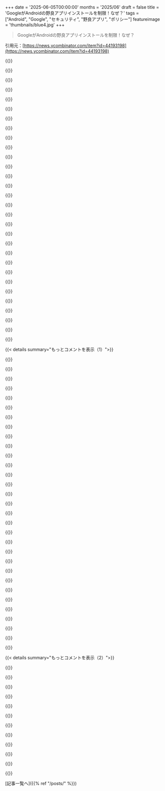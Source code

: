 +++
date = '2025-06-05T00:00:00'
months = '2025/06'
draft = false
title = 'GoogleがAndroidの野良アプリインストールを制限！なぜ？'
tags = ["Android", "Google", "セキュリティ", "野良アプリ", "ポリシー"]
featureimage = 'thumbnails/blue4.jpg'
+++

> GoogleがAndroidの野良アプリインストールを制限！なぜ？

引用元：[https://news.ycombinator.com/item?id=44193198](https://news.ycombinator.com/item?id=44193198)




{{<matomeQuote body="この記事なんで今更？<br>この制限は1年4ヶ月前の発表で、シンガポールの一部のアプリ（特定権限要求＆ストア以外からDL）にだけらしいよ（F-DroidはOK）。Play Protect無効で回避できるかもだけど、シンガポールじゃないから分かんない。<br>警察の記事（https://www.police.sg/media-room/news/20250417_police_ad...）見ると、あんまり効果ないっぽいね。詐欺師はPlay Protectを無効にさせてからマルウェア入れるってさ。" userName="jeroenhd" createdAt="2025/06/05 17:11:16" color="#ff5c5c">}}




{{<matomeQuote body="シンガポールって特に詐欺の被害が多いみたいだよ。<br>去年の被害額は11億S$（約1200億円）で、70％も増えたんだって。報告してない人も含めるともっと多いかも。<br>彼らは“金持ちで世間知らず”って言われてるらしい。この記事（https://archive.is/fCmW1）に書いてあったよ。" userName="skybrian" createdAt="2025/06/05 18:06:38" color="">}}




{{<matomeQuote body="“金持ちで世間知らず”だって？被害者を責めるのは違うよ。<br>問題は銀行がコスト削減でオンラインを推進したのに、セキュリティを疎かにしたこと。被害の責任は銀行が取るべきだね。<br>普通の人はプロの詐欺師から身を守るなんて無理だよ。Bitcoinやってる人でさえ騙されるんだからさ。" userName="bsder" createdAt="2025/06/05 21:20:14" color="">}}




{{<matomeQuote body="この制限って、GoogleがApp Storeの件で裁判沙汰になった後だっけ？タイミング的にどうなんだろね。<br>ユーザーを自分自身から守るのと、自分のデバイスを自由に使う権利のバランスって難しいよね。<br>Play Storeだって完全に安全なのかな？公式ストアのアプリでさえヤバいのあるし。賢い第三者に管理してもらうのが唯一の解決策かも。" userName="Pxtl" createdAt="2025/06/05 18:07:51" color="#ff33a1">}}




{{<matomeQuote body="ユーザー保護と自由のバランスね。<br>セキュリティとかPCの知識を測るクイズをGoogleが提供して、ヤバそうなユーザーだけ制限かけたらどう？ 進んだユーザーは制限なし、ネットの言うこと何でもやる人は制限あり、みたいに分けるべきでしょ。両方に同じ対策するのはおかしいよ。" userName="ethbr1" createdAt="2025/06/05 22:38:09" color="">}}




{{<matomeQuote body="もっとエグい案だけどさ。<br>Play Store認証済み端末で野良アプリ入れたいなら、Googleのフリーダイヤル（電話かTTY）に電話して認証解除コードみたいなのをもらうようにするのはどう？<br>工場出荷時リセットで解除できるけど、詐欺師がそれも教えるかもね。<br>ショップでの解除もアリにして、誰が解除したかログっとけば、詐欺られた時に追跡できるかも？" userName="Pxtl" createdAt="2025/06/06 13:15:03" color="">}}




{{<matomeQuote body="この記事、なんで存在すんの？ Purismの宣伝じゃない？<br>彼らのデバイス（Librem 5とか）でAPK動くのかな？ Waydroid以外でそんなの知らないし、Linuxのタッチスクリーンって正直使いにくいじゃん。<br>自分たちの製品に関係ないのに、主流のAndroidを悪く言って自社製品（クソ）を買わせようとしてるだけだろ。" userName="bsimpson" createdAt="2025/06/05 19:06:49" color="">}}




{{<matomeQuote body="PurismのデバイスでもWaydroid経由ならAndroid APK動かせるよ。<br>でも、この記事がなんで書かれたのかはやっぱり謎だね。" userName="stonogo" createdAt="2025/06/05 21:43:36" color="">}}




{{<matomeQuote body="“Linuxのタッチスクリーンはマジでクソ”だって？<br>iPhoneよりはマシじゃないけど、それは大げさだよ。<br>Librem 5からコメントしてる俺が言うんだから間違いないね。" userName="fsflover" createdAt="2025/06/06 12:53:06" color="">}}




{{<matomeQuote body="みんなのupvote見るとさ、Androidの開発の方向性に不安感じてて、他の選択肢に興味津々って感じだよね。" userName="fsflover" createdAt="2025/06/05 17:03:51" color="">}}




{{<matomeQuote body="まあ、upvoteの数見るとさ、みんなタイトルしか読んでないのは明らかだよね。" userName="raincole" createdAt="2025/06/05 19:46:01" color="">}}




{{<matomeQuote body="あの記事、露骨なclickbaitでしょ？<br>ちゃんとしたつもりで書いてないし、全体像も全然伝わってこないよ。マジで。" userName="hn8726" createdAt="2025/06/05 18:54:56" color="">}}




{{<matomeQuote body="これ、2024年の記事じゃないの？<br>https://techcrunch.com/2024/02/07/google-starts-blocking-use..." userName="EwanToo" createdAt="2025/06/05 19:58:12" color="">}}




{{<matomeQuote body="＞ シンガポールで始まった試験プログラムでは、特定の sideload アプリ、特にSMSやアクセシビリティ権限を要求するものが、ブラウザやメッセージアプリ、ファイルマネージャー経由でダウンロードされた場合にブロックされる。<br>これには結構条件が付くんだよ：シンガポールだけ、詐欺によく使われる特定の権限を要求するアプリだけ、特定の経路でダウンロードされた場合だけ。<br>全部は見てないけど、これって上級ユーザーなら相変わらず好きなものを sideload できるってことだよね。Googleは平均的なユーザーがSMS権限とかアクセシビリティ制御を使う sideload アプリを簡単にインストールできないようにしたいんだ。<br>上級ユーザーがこれらのアプリを sideload するのにちょっと手間がかかるくらいなら、この Purism の宣伝みたいな記事が示唆するほど自由の侵害ってわけじゃないと思うな。残念ながら、sideload アプリは技術に疎いユーザーにとって、問題のある詐欺の入り口になってるんだよね。<br>＞ この動きは、シンガポールのCyber Security Agencyと提携して開発されたもので、詐欺やマルウェアを使った詐欺を防ぐために設計されたんだ。<br>だから今シンガポールだけなんだね。" userName="Aurornis" createdAt="2025/06/05 17:00:12" color="#ff33a1">}}




{{<matomeQuote body="君は正当な懸念をちゃんと理解せずに片付けてると思うよ。だって、正しい見方からすれば、これがどうやって大量市場で反競争的になりうるか分かるはずだからね。<br>たとえ技術に詳しい人たちが好きなものをインストールできたとしても、大多数の人は walled garden に留まるだろうね。そうすれば Google は自分たちの取り分を得られるし、思想的なコントロールもできるからさ。今だって、Google も Apple も、ユーザーをサードパーティ製アプリケーションから遠ざけようとする意図的な行為を製品全体でやってるんだ。Google がバナーで自分たちのブラウザを”より安全なブラウザ”と表現するとか、Apple が署名のないアプリを動かすために秘密の呪文みたいなのを要求するとか、そういうやり方だね。<br>こういうマインドコントロールみたいなインチキは、全部規制で根絶されるべきだよ。企業がユーザーに対して deceptive な行為をするライセンスを持つべきじゃないんだ。" userName="soulofmischief" createdAt="2025/06/05 17:15:58" color="#ff5c5c">}}




{{<matomeQuote body="大多数の人たちはいつも walled garden に留まるだろうね。彼らはそこにいたいと思ってるし、壁があることすら気づいてないんだ。それが彼らにとって”こうあるべきもの”なんだよ。" userName="SoftTalker" createdAt="2025/06/05 18:03:20" color="">}}




{{<matomeQuote body="多くの人は壁に囲まれた庭（walled garden）の中にいたがるし、それが当たり前だと思ってる。でも、その壁には刑務所の鉄格子じゃなくて、開いたドアが必要だろ。昔のChromebookみたいに、walled gardenから出るための物理スイッチを付けるのを、消費者保護のルールで義務付けるべきだよ。" userName="EvanAnderson" createdAt="2025/06/05 18:10:26" color="#45d325">}}




{{<matomeQuote body="あんたが返信してるコメントで「この動きはシンガポールの政府機関との協力で、詐欺やマルウェアを防ぐためだ」って書いてあるじゃん。それを無視して、全部Googleの反競争的なせいにしてるみたいだけど、もし政府主導ならGoogleだけ責めるのはどうなの？（まあ、俺はSideloadingは触るべきじゃないと思ってるけどね）。" userName="Klonoar" createdAt="2025/06/05 17:23:25" color="#785bff">}}




{{<matomeQuote body="「こういう精神操作みたいなクソは全部規制でなくせ」って意見には同意するわ。だけど、詐欺の被害もマジでヤバいってことは無視できないよね。" userName="mschuster91" createdAt="2025/06/05 17:32:07" color="">}}




{{<matomeQuote body="ADBをブロックしてないなら、「Sideloadingをブロックしてる」って言うのは正確じゃないな。まあ、人をマルウェアから守るのと、ユーザーが本当にインストールしたいものを、どんな権限が必要だろうと意図的にインストールさせることのバランス取りが大事だってのは明らかだけどさ。" userName="blacksmith_tb" createdAt="2025/06/05 17:07:34" color="">}}




{{<matomeQuote body="「walled gardenから出るための物理スイッチを付けるのを、消費者保護のルールで義務付けるべき」なんて自信満々に書いたやつと同じ社会には住みたくないわ。マジで思想的に合わない。" userName="abletonlive" createdAt="2025/06/05 20:00:46" color="">}}




{{<matomeQuote body="なんでそう思うの？いじくる自由と消費者保護の板挟みは理解できるし、どっちに重きを置くかは人それぞれでいいじゃん。この二つを両立させる方法だって絶対あるよ。細かい規制で対応するしかない。例えば、物理スイッチ入れたり（元に戻せないヒューズ切ったり）したデバイスは、そのデバイスとそのソフトの責任は全部持ち主にあるって規制すれば？もし無防備なデバイスでフィッシング詐欺にあって貯金全部失っても、それは完全にそいつの責任。メーカーやサービス提供者にはサポート義務なしってね。" userName="gmueckl" createdAt="2025/06/05 21:04:06" color="#785bff">}}




{{<matomeQuote body="なんかさ、この問題への対応って、十代の妊娠を防ぐのに禁欲だけを説くみたいな感じだわ。もっと基本的なコンピューターの知識（リテラシー）を教えるべきだし、ユーザーが自分のデバイスとそこで動くソフトを自分でコントロールできる、もっと安全なシステムを提供すべきだろ。ユーザーの自由を減らして、どんどん独占的なコントロールを強めるやり方は答えじゃない。Googleの広報は違うって言うだろうけどね。" userName="soulofmischief" createdAt="2025/06/05 17:53:04" color="#45d325">}}




{{<matomeQuote body="「政府主導ならGoogleだけ責めるのはどうなの？」って？関係ないね。もし政府が何か（ジェノサイドとか）悪いことを命令して、Googleがそれに協力したら、政府が悪でもGoogleも同等に悪だろ。GoogleもAmazonも今まさにProject Nimbusでtech-assisted genocideに関わってるじゃん。<br>https://www.aljazeera.com/news/2024/4/23/what-is-project-nim...<br>Amazonは前からボイコットしてるけど、Googleは仕事で避けられないから無理だわ。" userName="soulofmischief" createdAt="2025/06/05 17:50:58" color="#45d325">}}




{{<matomeQuote body="もしこんな制限を法制化して実行する力を持ったら、将来の政権がちょっとずつ締め付けを強くして、TPM搭載でDRMがガチガチ、中身が分からない暗号化されたプログラムが動くコンピューターを強制されたり、ユーザーがシステム変えたりハードやOS交換したりできなくなったり、法律に触れるか銀行や保険にアクセスできなくなるか、って状況になるのを誰が止められるっていうの？" userName="soulofmischief" createdAt="2025/06/05 22:22:33" color="#785bff">}}




{{<matomeQuote body="禁欲論って効果ないじゃん？<br>それと同じで、Googleのこの措置が詐欺を減らすのに本当に効果あるかってのが最初の疑問だね。" userName="nazcan" createdAt="2025/06/05 18:34:22" color="#785bff">}}




{{<matomeQuote body="一般の人がストアを望んでるってのは勘違いだよ。Microsoft StoreがWindowsに来た時も喜ばなかったでしょ？<br>今のスマホも、それが普通だから受け入れてるだけで、問題に気づかないか、避けるのが難しそうに見えるだけなんだ。" userName="g-b-r" createdAt="2025/06/05 18:16:43" color="#38d3d3">}}




{{<matomeQuote body="この制限（シンガポールだけとか、特定の権限要求とか、特定のダウンロード元だけとか）全然安心できないよ。特定の権限だけってのは条件の一つだけだし、「今のところシンガポールだけ」ってのも不安。「特定の経路」ってブラウザやファイルマネージャーのことだろ？ それも全然安心材料にならないな。" userName="Dylan16807" createdAt="2025/06/05 19:21:20" color="#ff5c5c">}}




{{<matomeQuote body="他の技術者やこういうフォーラム以外で、Windowsの広告やMicrosoft Storeについて文句言ってる人なんて聞いたことないよ。ほとんどの人は、コンピューターとかアプリが「そういうもの」として受け入れてるだけ。他の方法があるなんて気付きもしないんだ。" userName="SoftTalker" createdAt="2025/06/05 18:31:05" color="#ff5c5c">}}




{{<matomeQuote body="前の俺のコメント（GGGP）は、端末の自由のために物理スイッチを義務付けるって話で、DRMみたいなことじゃないぞ。efusesとか、ユーザーが好きなソフトを動かせなくするブートローダーとか、メーカーのやってることは違法にすべきだと思う。端末の持ち主が修理したり、どんなソフトでも動かせるべきだよ。物理的なアクセスだけで操作できるスイッチがあれば、持ち主が端末を完全に支配できるようになる。それで「アテステーション」機能が壊れて、一部のソフトが動かなくなっても構わない。（銀行などが要求する「信頼できる」端末の話は、消費者の保護の問題で、たぶん銀行規制の範囲だろうな。まだ深く考えてないけど。）" userName="EvanAnderson" createdAt="2025/06/05 23:21:09" color="#45d325">}}




{{< details summary="もっとコメントを表示（1）">}}

{{<matomeQuote body="例えばiPhoneで、フラッシュメモリを剥がして、復号して、OSを改造すれば技術的にはサイドローディングできるけど、技術的に可能だからってそれが解決策になるわけじゃないんだよ。" userName="mystified5016" createdAt="2025/06/05 17:33:05" color="">}}




{{<matomeQuote body="こういうことに関する法律は、すでにたくさんあるんだぜ？ そんなにシニカルなら、あんたが言ってるみたいな法律だっていつでも成立する可能性があるってことに気づかなきゃダメだよ。本当の障壁なんてないんだから。" userName="gmueckl" createdAt="2025/06/05 22:44:03" color="">}}




{{<matomeQuote body="adbを使ってアプリをサイドロードするのにPCが必要になるってのは、部分的にサイドローディングをブロックしてるってことになるだろ。だから、それが正しい制限のあり方だとは思わないな。" userName="cAtte_" createdAt="2025/06/05 17:16:44" color="">}}




{{<matomeQuote body="認定投資家ルールに似てるね。資格がないと投資できないやつ。俺は個人の自由が大事だと思うけど、事故が起きたら政府は対策してるアピールしたがるから、こうなるのも分かる気はするよ。" userName="tuckerman" createdAt="2025/06/05 18:36:32" color="">}}




{{<matomeQuote body="…こんなんじゃ詐欺師は止まらないよ。ソフトで詐欺は絶対止められない。詐欺師が次の手考えるのにたった2週間使うだけで、人々は永久に自由を犠牲にするなんて、かなりイカれてるね。" userName="TechDebtDevin" createdAt="2025/06/05 17:53:26" color="">}}




{{<matomeQuote body="ああ、確かにこの対策もパズルの一部だね。技術リテラシーを上げたり、騙すようなUIや言葉を禁止したり、細かいセキュリティ設定で自分で選べるようにしたりする方が、全体として見てみんなにとって絶対プラスになると思うよ。今回のGoogleのやり方がスパムにどれだけ効くかは置いといてね。" userName="soulofmischief" createdAt="2025/06/05 19:04:42" color="">}}




{{<matomeQuote body="その通りだよ。これは詐欺師を完全に止めるんじゃなくて、できるだけ活動しにくくするための対策だね。でも、Facebookみたいにそれだけじゃ「自己XSS」みたいな手口は防ぎきれないんだ。本当は詐欺師の拠点国を潰すくらいしないとダメなんだけど、汚職とかもあって難しいね。URL: https://stackoverflow.com/questions/21692646/how-does-facebo..." userName="mschuster91" createdAt="2025/06/05 21:08:31" color="#ff5c5c">}}




{{<matomeQuote body="シンガポールは言論の自由とか、セキュリティとぶつかった時に自由を優先する国とはほど遠いね。CTSの「ハードウェア担保」な認定アプリだけにする方が安全なのは間違いないだろう。でも、そういうデバイスは遠隔から完全に操作できちゃうし、アプリを一ヶ所で止められる場所ができるのは、セキュリティ機関にとっては最高だけど、俺にとっては最悪だな。" userName="azalemeth" createdAt="2025/06/05 17:31:23" color="">}}




{{<matomeQuote body="シンガポール政府って、かなり権威主義的じゃない？純粋なユーザーの安全以外にも、何か別の動機があるんじゃないかな。" userName="m4rtink" createdAt="2025/06/05 20:42:18" color="">}}




{{<matomeQuote body="ああ、なんか高果糖コーンシロップとか鉛とかアスベストとか、企業がコスト削減や利益のために体に悪いものや差別的なものを無理やり押し付けて、巧妙なプロパガンダとかで騙してきたのとそっくりだね。" userName="soulofmischief" createdAt="2025/06/05 22:26:25" color="">}}




{{<matomeQuote body="ぶっちゃけ、ここのコメントいくつか面白いね。「GrapheneOS入れれば簡単に解決」「ADBブロックされない限りサイドローディングはブロックされてない」とかさ。これらの人たちをどうこう言うつもりはないけど、俺たちHNユーザーは、普通の人が普通にスマホを使ってるってことを忘れちゃってるみたいだ。俺たちの中には、基板のテストパッドにJTAGデバッガー半田付けしてファームウェア焼けるなら制限じゃないって人もいるだろうけど、ほとんどのユーザーにとってはOS入れ替えるくらい無理な話だよ。" userName="tdeck" createdAt="2025/06/05 17:26:21" color="#ff5c5c">}}




{{<matomeQuote body="前にUbuntuとかLinuxのフォーラムで質問した時、簡単で繰り返し使えるアプリかなんか欲しかったんだけど、ほとんどの人が「なんでCLIで長時間かかる方法でやらないの？」みたいな返信ばっかだったんだ。Linuxどころかコンピュータにも超初心者の俺は戸惑ってた。そしたら、あるコメントくれた人が俺が求めてた方法を教えてくれてさ。その人が他の人たちに向けてこう付け加えてたんだ——「LinuxがデスクトップOSになれなかったのは、その一番熱心な実践者たちによって邪魔されたんだ」って。" userName="crossroadsguy" createdAt="2025/06/05 18:23:44" color="#45d325">}}




{{<matomeQuote body="＞ the battle for Linux as THE desktop OS was sabotaged by its most ardent practitioners.＜br＞これ、Archでマジで起きたことだね。ノーブ向けガイドを廃止しちゃったんだよ（俺もメンテしてた）。ノーブをちょっとLinux知ってるレベルにする良いガイドだったのに。ノーブがいなきゃウィザードも生まれないじゃん。なんで自分が楽しんでるものを教えるのをケチるんだ？まあ、そのおかげでEndeavourOSとかManjaroが生まれたのかもだけど、それでも、もっと細かい技術を学べる場所が必要だよ。ハードウェアハックとか、OPが言ってることマジで知りたい。GPUのハードウェア改造とか。Hacker Newsなのに、そういうハッカーっぽいことマジで学びたいわ。もし企業が、俺たちが買ったものを所有させないためにこんなに頑張り続けるなら、学ぶのは超重要だね。じゃないと、そのうちロボット執事が家のLiDARマップとか高解像度写真を企業に送りつけるようになるぞ。エリートなイヤな奴じゃなくて、ノーブに教えるウィザードが必要なんだ。" userName="godelski" createdAt="2025/06/05 18:54:06" color="#38d3d3">}}




{{<matomeQuote body="普通の人って、そもそも野良アプリとか入れるの？大体の人はスマホを何かをする道具として使ってて、スマホ自体を使うのが目的じゃないわけじゃん。必要なアプリを入れたら、後は同じアプリを使い続けるだけだと思うんだけど。" userName="oneplane" createdAt="2025/06/05 18:11:52" color="">}}




{{<matomeQuote body="公式のAndroidベースOSにも利点はあるんだぜ。例えば、Samsungは独自の便利な機能がいっぱいあるし、GrapheneOSだとGoogle Pay（スマホの主要機能の一つ）が使えないんだよ。" userName="rvnx" createdAt="2025/06/05 17:37:12" color="">}}




{{<matomeQuote body="GrapheneOS、普通の人でも全然イケるよ。前に新しいスマホに買い替えた時、俺のとパートナーのにGrapheneOS入れたんだけど、パートナーの方ではその後、技術サポートとか全然必要なかったし。" userName="nullc" createdAt="2025/06/05 17:53:47" color="">}}




{{<matomeQuote body="＞ Why gatekeep people from enjoying the same thing you enjoy?＜br＞それ簡単な答えだよ。彼らが気に入らないものを変えろ、削除しろって最終的に要求してくるから。あらゆるメディア、あらゆるソフトウェアでそうだったし、Linuxディストリビューションみたいなモジュラーなものにそうならないわけがない。" userName="Am4TIfIsER0ppos" createdAt="2025/06/05 19:11:03" color="">}}




{{<matomeQuote body="そもそも、普通の人のスマホにGrapheneOSを入れるのって誰がやるんだよ？Webインストーラー（https://grapheneos.org/install/web）は、普通のAndroidユーザーには全然優しくない。説明は dense だし、大量のエッジケースに関する警告が専門用語満載で、ちょっと技術に詳しい人でもビビるレベルだよ。USB passthrough って何？ブラウザをFlatpakで入れたかSnapで入れたか？どうやったら分かるんだ？キャリアモデルがどうユーザーをロックインするか詳細に説明したパラグラフ、理解する必要ある？Linuxに関する説明がいっぱいあるけど… Linux必要なの？sha256ハッシュって何で気にする必要がある？<br>IT系じゃない人がこれを grasp できないってことじゃないけど、うちの両親がこれをスマホに入れるなんて、絶対ありえないね。" userName="demosthanos" createdAt="2025/06/05 18:13:50" color="#45d325">}}




{{<matomeQuote body="＞ For some reason they killed the noob guide (which I helped maintain).＜br＞あれって、どっかにアップロードされたりアーカイブされてたりするの？" userName="johnisgood" createdAt="2025/06/05 20:32:21" color="">}}




{{<matomeQuote body="レジストリエディタを開いて、なんか深い階層を探して、新しいbinary keyを作って、SetFocusRefreshTimeout にリネームして値を 0xFFFF にセットするのが…デスクトップの使いやすさ、ってことね。" userName="dingaling" createdAt="2025/06/05 18:38:08" color="">}}




{{<matomeQuote body="アーカイブはどっかにあるだろうけど、役に立つかは低いかもね。常にメンテナンスが必要だったんだ。それはそれで良かったんだけどさ。メンテしてる人間も十分いたし。実際、俺ももっと多くの人に貢献してもらったよ。昔は、Linuxを学ぶ一番の方法はArchをインストールすることだって言ってたんだ。3回失敗してから俺のところに来いって。大変だけど、めちゃくちゃ学ぶし、覚えるのがマジで速くなる。失敗するって前もって言っておくと良いんだよ。自分がバカなんじゃなくて、コンピュータを壊すわけじゃないって分かるし。それに、セーフティネットもあるし、絶対助けるって約束してた。でも、本当のレッスンは苦労することなんだ。" userName="godelski" createdAt="2025/06/06 04:34:04" color="">}}




{{<matomeQuote body="Pixelを買ってGrapheneOSに切り替えない主な理由は、SamsungのOneUIがマジで進化してるからなんだ。他の誰よりも何年も先に新しいソフトウェア機能を開発してるんだよ。" userName="umbra07" createdAt="2025/06/05 17:51:03" color="">}}




{{<matomeQuote body="技術ユーザーは変化を求めるけど、非技術ユーザーは与えられたものを使うだけって考え方は違うよ。現実には、技術ユーザーは変化を起こしたいから技術的になるんだ。OSSで機能制限するのは哲学に反するって言ってるね。" userName="ang_cire" createdAt="2025/06/05 19:31:12" color="">}}




{{<matomeQuote body="技術に詳しくない友達がTikTokで見つけたやり方でSpotifyやYouTubeの有料機能をタダで使ってるらしいよ。" userName="londons_explore" createdAt="2025/06/05 18:48:29" color="">}}




{{<matomeQuote body="コメント1への反論だね。技術ユーザーも非技術ユーザーも色々だし、OSSの「ゲートキーピング」と「サポート不足」は違うんだ。ArchとかGentooみたいなディストロはユーザーフレンドリーを謳ってないし、ドキュメント読むのが普通だよ。「Noob」向けのガイドを作ると、何も理解せずに使えるようになっちゃう問題がある。<br>OSSのフォークは大手でも難しいし、個人の開発者が簡単に影響を与えるのは無理だよ。OSSで誰かを締め出すのは哲学に反するって言うけど、活動への関与レベルは個人で決めるものだし、「お作法」に従うのは教会とか職場でもあることだよ。" userName="Jubbleroot" createdAt="2025/06/05 21:22:45" color="#38d3d3">}}




{{<matomeQuote body="GrapheneOSの開発者には本当に感謝してるし、あなたにとって機能してるのは良いことだけど、銀行やストリーミングアプリ、マクドナルドやポケモンGOみたいに、たくさんのアプリが使えないなら機能的じゃないよね…。オプションのPlay servicesを入れたら、GrapheneOSのプライバシーメリットも減るし。<br>この問題は技術的なニッチなプロジェクトじゃなくて、社会や法律で解決しないとダメだよ。ロンドンのスモッグや車の死亡事故も、そうやって解決されたんだから。" userName="HeatrayEnjoyer" createdAt="2025/06/05 18:34:03" color="">}}




{{<matomeQuote body="" userName="plumeria" createdAt="2025/06/05 19:08:51" color="">}}




{{<matomeQuote body="" userName="fsflover" createdAt="2025/06/05 18:25:44" color="">}}




{{<matomeQuote body="" userName="nashashmi" createdAt="2025/06/05 18:22:07" color="">}}




{{<matomeQuote body="" userName="yread" createdAt="2025/06/05 18:38:17" color="">}}

{{</details>}}




{{< details summary="もっとコメントを表示（2）">}}

{{<matomeQuote body="" userName="gbin" createdAt="2025/06/05 17:38:02" color="#ff33a1">}}




{{<matomeQuote body="Googleが全てのアプリをチェックするより、DJIみたいな特定のアプリが何をするかをちゃんと制御する方が絶対良いって話。<br>Googleだって分かってるはずなのに、こういうことする理由？<br>絶対セキュリティ以外だよ、他の狙いがあるんだ。" userName="IshKebab" createdAt="2025/06/05 19:07:23" color="">}}




{{<matomeQuote body="面白いことに、Appleが最初からセキュリティのためにやってたことを、Googleは時間をかけて後追いしてるんだよね。<br>なのに、EUとか大きな団体はAppleに、そのセキュリティ規制を緩めろって圧力をかけてる。<br>なんか矛盾してる状況だよね。" userName="al_borland" createdAt="2025/06/05 20:26:50" color="">}}




{{<matomeQuote body="上のコメントが言ってる正しい解決策ってのは、ランタイムをちゃんと安全にすることだよ。<br>MacOSやWindowsだってそれで攻撃を防いでるんだから、スマホだけ特別なんてことない。<br>セキュリティは絶対必須でしょ。<br>ロン・ワイデン上院議員とかは、Appleのやり方はむしろセキュリティに悪いって言うだろうな。<br>彼はAppleの隠し監視パイプラインを暴露した人だからね。<br>純正サービス以外使わせないのは、どこでも安全じゃないってこと。" userName="bigyabai" createdAt="2025/06/05 23:38:07" color="#785bff">}}




{{<matomeQuote body="設計に関する決定で、セキュリティと反競争的な行動のどっちも動機になり得るとき、俺がGoogleの主な動機として真っ先に疑うのは、セキュリティじゃない方だね。" userName="Zak" createdAt="2025/06/05 21:08:36" color="">}}




{{<matomeQuote body="「好きなようにいじれる」って自由は、ハードだけじゃなくソフトにも必要だよね。<br>リチャード・ストールマンが昔言った通り、ソースコードがあってプログラムを変えられなきゃ、制御されるだけ。<br>今はソフトに支配されてる。<br>普通は広告とか迷惑なだけだけど、それを操ってるのがヤバい政府だったら？<br>どうすればいいかはすぐには分からないけど。" userName="Ajedi32" createdAt="2025/06/05 18:15:53" color="#ff33a1">}}




{{<matomeQuote body="もう各国はメーカー経由でこういうのを仕込んでるんだよ。<br>サイドローディングを禁止するのは、ハッカーがその仕込まれたヤバいプログラムを止められなくするだけだね。" userName="OsrsNeedsf2P" createdAt="2025/06/05 18:07:59" color="">}}




{{<matomeQuote body="アプリの中にv8とか組み込めるのに、自己書き換えがどうとか言っても意味ないだろ？<br>そういうのはOKなのに変なの。" userName="Groxx" createdAt="2025/06/05 18:51:19" color="">}}




{{<matomeQuote body="違いはね、もしDJIが悪いことしてると分かれば、Playストアからアプリ消せるってこと。<br>もし誰もサイドロードしてなかったら、みんなインストールできなくなるし、サイドロードへの移行は面倒くさい。<br>でもサイドロードで入れるのが普通になると、Googleは悪質なアプリがあっても止められないし、ほとんどのユーザーはそれに気づかないだろうね。" userName="jmb99" createdAt="2025/06/05 21:02:15" color="#45d325">}}




{{<matomeQuote body="違いは、V8はサンドボックスの中で動くってことだよ。" userName="lblume" createdAt="2025/06/05 20:42:23" color="">}}




{{<matomeQuote body="じゃあ「v8」を「好きな実行ファイル」に置き換えて考えてみなよ、それだって可能なんだから。<br>LispとかGolangとかCとかRustとかDartとか、いくらでも好きなの埋め込めるし、Cがサンドボックス化されてるなんて誰も思わないだろ。<br>自己変更を防ぐのは、アプリが勝手に権限を変えるのくらいだよ。<br>それはUIとか仕組みが複雑になるから、まあ妥当な制限だけどね。" userName="Groxx" createdAt="2025/06/05 22:12:07" color="#ff5733">}}

{{</details>}}



[記事一覧へ]({{% ref "/posts/" %}})
